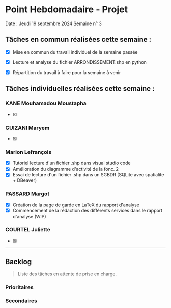 # Point Hebdomadaire - Projet

Date : Jeudi 19 septembre 2024
Semaine n° 3

## Tâches en commun réalisées cette semaine :

- [x] Mise en commun du travail individuel de la semaine passée
- [x] Lecture et analyse du fichier ARRONDISSEMENT.shp en python
- [x] Répartition du travail à faire pour la semaine à venir


## Tâches individuelles réalisées cette semaine :

### KANE Mouhamadou Moustapha
- [x] 

### GUIZANI Maryem
- [x] 

### Marion Lefrançois
- [x] Tutoriel lecture d'un fichier .shp dans visual studio code
- [x] Amélioration du diagramme d'activité de la fonc. 2
- [x] Essai de lecture d'un fichier .shp dans un SGBDR (SQLite avec spatialite + DBeaver)

### PASSARD Margot
- [x] Création de la page de garde en LaTeX du rapport d'analyse
- [x] Commencement de la rédaction des différents services dans le rapport d'analyse (WIP)

### COURTEL Juliette
- [X] 


---

## Backlog

> Liste des tâches en attente de prise en charge.

### Prioritaires

### Secondaires
